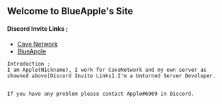 ## Welcome to BlueApple's Site

#### Discord Invite Links ;
- [Cave Network](https://discord.gg/H9MkaqV)
- [BlueApple](https://discord.gg/vVC22Yv)


```
Introduction ; 
I am Apple(Nickname), I work for CaveNetwork and my own server as showned above[Discord Invite Links].I'm a Unturned Server Developer.


If you have any problem please contact Apple#6969 in Discord.
